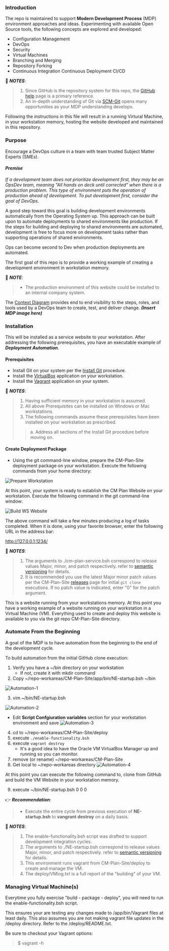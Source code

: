 ### Introduction

The repo is maintained to support **Modern Development Process** (MDP) environment approaches and ideas. Experimenting with available Open Source tools, the following concepts are explored and developed:

- Configuration Management
- DevOps
- Security
- Virtual Machines
- Branching and Merging
- Repository Forking
- Continuous Integration Continuous Deployment CI/CD

:notebook: ***NOTES***:

  > 1. Since GitHub is the repository system for this repo, the [GitHub help](https://help.github.com/) page is a primary reference.
  > 2. An in-depth understanding of Git via [SCM-Git](https://git-scm.com/) opens many opportunities as your MDP understanding develops. 

Following the instructions in this file will result in a running Virtural Machine, in your workstation memory, hosting the website developed and maintained in this repository.
 
### Purpose

Encourage a DevOps culture in a team with team trusted Subject Matter Experts (SMEs).

#### _Premise_
_If a development team does not prioritize development first, they may be an OpsDev team, meaning "All hands on deck until corrected" when there is a production problem. This type of environment puts the operation of production ahead of development. To put development first, consider the goal of DevOps._

A good step toward this goal is building development environments automatically from the Operating System up. This approach can be built upon to automate deployments to shared environments like production. If the steps for building and deploying to shared environments are automated, development is free to focus more on development tasks rather than supporting operations of shared environments.

Ops can become second to Dev when production deployments are automated.

The first goal of this repo is to provide a working example of creating a development environment in workstation memory.

  :notebook: ***NOTE***:
  
   > - The production environment of this website could be installed to an internal company system.

The [Context Diagram](/app/site/teamTools/CM-ContextDiagram.pdf) provides end to end visibility to the steps, roles, and tools used by a DevOps team to create, test, and deliver change. ***(Insert MDP image here)***

### Installation

This will be installed as a service website to your workstation. After addressing the following prerequisites, you have an executable example of _**Deployment Automation**_.

#### Prerequisites

* Install Git on your system per the [Install Git](/app/site/newstuff/GitInstallationProcedure.adoc) procedure.
* Install the [VirtualBox](https://www.virtualbox.org/wiki/Downloads) application on your workstation.
* Install the [Vagrant](https://www.vagrantup.com/downloads.html) application on your system.

:notebook: ***NOTES***:

 > 1. Having sufficient memory in your workstation is assumed.
 > 2. All above Prerequisites can be installed on Windows or Mac workstations.
 > 3. The following commands assume these prerequisites have been installed on your workstation as prescribed.
 >> a. Address all sections of the Install Git procedure before moving on.

#### Create Deployment Package

* Using the git command-line window, prepare the CM-Plan-Site deployment package on your workstation. Execute the following commands from your home directory:

![Prepare Workstation](/images/prepare-ws.png)

At this point, your system is ready to establish the CM Plan Website on your workstation. Execute the following command in the git command-line window:

![Build WS Website](/images/build-ws-website-vm.png)

The above command will take a few minutes producing a log of tasks completed. When it is done, using your favorite browser, enter the following URL in the address bar:

http://127.0.0.1:1234/

:notebook: ***NOTES***:

> 1. The arguments to ./cm-plan-service.bsh correspond to release values Major, minor, and patch respectively. refer to [semantic versioning](http://semver.org/) for details.
> 2. It is recommended you use the latest Major minor patch values per the CM-Plan-Site [releases](https://github.com/cmguy/CM-Plan-Site/releases) page for initial `git clone` executions. If no patch value is indicated, enter "0" for the patch argument.

This is a website running from your workstations memory. At this point you have a working example of a website running on your workstation in a Virtual Machine (VM). Everything used to create and deploy this website is available to you via the git repo CM-Plan-Site directory.

### Automate From the Beginning

A goal of the MDP is to have automation from the beginning to the end of the development cycle.

To build automation from the initial GitHub clone execution:
1. Verify you have a ~/bin directory on your workstation
   - If not, create it with mkdir command
2. Copy ~/repo-workareas/CM-Plan-Site/app/bin/NE-startup.bsh ~/bin

![Automation-1](/images/auto-steps-1-2.png)

3. vim ~/bin/NE-startup.bsh

![Automation-2](/images/vim-startup.png)
   - Edit **Script Confgiuration variables** section for your workstation environment and save
![Automation-3](/images/edit-startup.png)
4. cd to ~/repo-workareas/CM-Plan-Site/deploy
5. execute `./enable-functionality.bsh`
6. execute `vagrant destroy`
   - It's a good idea to have the Oracle VM VirtualBox Manager up and running so you can monitor.
7. remove (or rename) ~/repo-workareas/CM-Plan-Site
8. Get local to ~/repo-workareas directory
![Automation-4](/images/steps-4-thru-8.png)

At this point you can execute the following command to, clone from GitHub and build the VM Website in your workstation memory.

9. execute ~/bin/NE-startup.bsh 0 0 0

:point_right: ***Recommendation***:

 > - Execute the entire cycle from previous execution of **NE-startup.bsh** to **vangrant destroy** on a daily basis.

:notebook: ***NOTES***:

 > 1. The enable-functionality.bsh script was drafted to support development integration cycles.
 > 2. The arguments to ./NE-startup.bsh correspond to release values Major, minor, and patch respectively. refer to [semantic versioning](http://semver.org/) for details.
 > 3. This environment runs vagrant from CM-Plan-Site/deploy to create and manage the VM.
 > 4. The deploy/VMlog.txt is a full report of the "building" of your VM.
  
### Managing Virtual Machine(s)

Everytime you fully exercise "build - package - deploy", you will need to run the enable-functionality.bsh script.

This ensures your are testing any changes made to /app/bin/Vagrant files at least daily. This also assumes you are not making vagrant file updates in the /deploy directory. Refer to the /deploy/README.txt.

Be sure to checkout your Vagrant options:

 > $ vagrant -h

